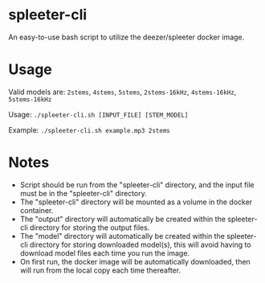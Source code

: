 # spleeter-cli
An easy-to-use bash script to utilize the deezer/spleeter docker image.

# Usage
Valid models are: `2stems`, `4stems`, `5stems`, `2stems-16kHz`, `4stems-16kHz`, `5stems-16kHz`

Usage: `./spleeter-cli.sh [INPUT_FILE] [STEM_MODEL]`

Example: `./spleeter-cli.sh example.mp3 2stems`

# Notes
- Script should be run from the "spleeter-cli" directory, and the input file must be in the "spleeter-cli" directory.
- The "spleeter-cli" directory will be mounted as a volume in the docker container.
- The "output" directory will automatically be created within the spleeter-cli directory for storing the output files.
- The "model" directory will automatically be created within the spleeter-cli directory for storing downloaded model(s), this will avoid having to download model files each time you run the image.
- On first run, the docker image will be automatically downloaded, then will run from the local copy each time thereafter.
